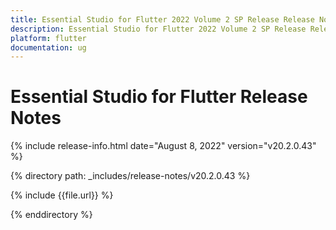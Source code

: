 ```yaml
---
title: Essential Studio for Flutter 2022 Volume 2 SP Release Release Notes  
description: Essential Studio for Flutter 2022 Volume 2 SP Release Release Notes  
platform: flutter
documentation: ug
---
```


# Essential Studio for Flutter  Release Notes  

{% include release-info.html date="August 8, 2022"  version="v20.2.0.43" %} 

{% directory path: _includes/release-notes/v20.2.0.43 %}

{% include {{file.url}} %}

{% enddirectory %}